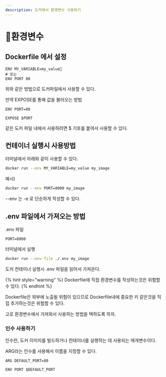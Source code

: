 ```yaml
---
description: 도커에서 환경변수 사용하기
---
```


# 환경변수

## Dockerfile 에서 설정

```docker
ENV MY_VARIABLE=my_value
# 또는
ENV PORT 80
```

위와 같은 방법으로 도커파일에서 사용할 수 있다.

만약 EXPOSE를 통해 값을 불러오는 방법

```docker
ENV PORT=80

EXPOSE $PORT
```

같은 도커 파일 내에서 사용하려면 $ 기호를 붙여서 사용할 수 있다.



## 컨테이너 실행시 사용방법

터미널에서 아래와 같이 사용할 수 있다.

```bash
docker run --env MY_VARIABLE=my_value my_image
```

예시)

```bash
docker run --env PORT=8000 my_image
```

\--env 는 -e 로 단순하게 작성할 수 있다.



## .env 파일에서 가져오는 방법

.env 파일

```
PORT=8000
```

터미널에서 실행

```bash
docker run --env-file ./.env my_image
```

도커 컨테이너 실행시 .env 파일을 읽어서 가져온다.



{% hint style="warning" %}
Dockerfile에 직접 환경변수를 작성하는것은 위험할 수 있다.
{% endhint %}

Dockerfile은 외부에 노출될 위험이 있으므로 Dockerfile내에 중요한 키 같은것을 직접 추가하는것은 위험할 수 있다.

고로 환경변수에서 가져와서 사용하는 방법을 택하도록 하자.



### 인수 사용하기

인수란, 도커 이미지를 빌드하거나 컨테이너를 실행하는 데 사용되는 매개변수이다.

ARG라는 인수를 사용해서 이름을 지정할 수 있다.

```docker
ARG DEFAULT_PORT=80

ENV PORT $DEFAULT_PORT
```

